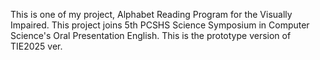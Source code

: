 This is one of my project, Alphabet Reading Program for the Visually Impaired.
This project joins 5th PCSHS Science Symposium in Computer Science's Oral Presentation English.
This is the prototype version of TIE2025 ver.
